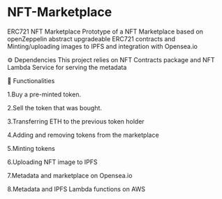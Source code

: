 # NFT-Marketplace
ERC721 NFT Marketplace Prototype of a NFT Marketplace based on openZeppelin abstract upgradeable ERC721 contracts and Minting/uploading images to IPFS and integration with Opensea.io 

⚙️ Dependencies This project relies on NFT Contracts package and NFT Lambda Service for serving the metadata 

🔬 Functionalities 

1.Buy a pre-minted token. 

2.Sell the token that was bought. 

3.Transferring ETH to the previous token holder

4.Adding and removing tokens from the marketplace

5.Minting tokens

6.Uploading NFT image to IPFS

7.Metadata and marketplace on Opensea.io 

8.Metadata and IPFS Lambda functions on AWS
